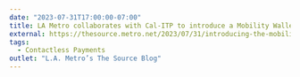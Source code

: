```yaml
---
date: "2023-07-31T17:00:00-07:00"
title: LA Metro collaborates with Cal-ITP to introduce a Mobility Wallet, a prepaid debit card that lets South L.A. residents pay for their choice of transportation modes
external: https://thesource.metro.net/2023/07/31/introducing-the-mobility-wallet-mw-a-collaborative-transportation-solution-for-residents-of-south-la/
tags:
  - Contactless Payments
outlet: "L.A. Metro’s The Source Blog"
---
```

